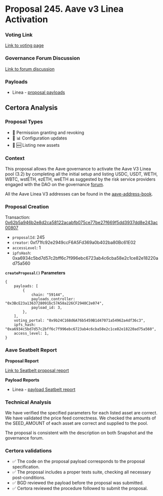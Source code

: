 # Proposal 245. Aave v3 Linea Activation

### Voting Link
[Link to voting page](https://vote.onaave.com/proposal/?proposalId=245)

### Governance Forum Discussion
[Link to forum discussion](https://governance.aave.com/t/arfc-deployment-of-aave-on-linea/19852/6)

### Payloads

* Linea - [proposal payloads](https://lineascan.build//0xC89595903010eef079CAE8050ad0166B1DB5B144)


## Certora Analysis

### Proposal Types
* :handshake: Permission granting and revoking
* :wrench: :bar_chart: Configuration updates
* :gem: :new: Listing new assets

### Context
This proposal allows the Aave governance to activate the Aave V3 Linea pool (3.2) by completing all the initial setup and listing USDC, USDT, WETH, WBTC, wstETH, ezETH, weETH as suggested by the risk service providers engaged with the DAO on the governance [forum](https://governance.aave.com/t/arfc-deployment-of-aave-on-linea/19852/6#p-50536-specification-10).

All the Aave Linea V3 addresses can be found in the [aave-address-book](https://github.com/bgd-labs/aave-address-book/blob/837214a8bfff3c937a6d8fd803d0c88eeaa948a0/src/AaveV3Linea.sol).

### Proposal Creation
Transaction: [0x62b5a946b2e8d2ca58122acabfb075ce77be27f669f5dd3937dd8e243ac00807](https://etherscan.io/tx/0x62b5a946b2e8d2ca58122acabfb075ce77be27f669f5dd3937dd8e243ac00807)
- `proposalId`: 245
- `creator`: 0xf71fc92e2949ccF6A5Fd369a0b402ba80Bc61E02
- `accessLevel`: 1
- `ipfsHash`: 0xa6934c5bd7d57c2bff6c7f996ebc6723ab4c6cba58e2c1ce82e18220ad75a560

**`createProposal()` Parameters**
```
{
    payloads: [
        {
            chain: "59144",
            payloads_controller: "0x3BcE23a1363728091bc57A58a226CF2940C2e074",
            payload_id: 3,
        },
    ],
    voting_portal: "0x9b24C168d6A76b5459B1d47071a54962a4df36c3",
    ipfs_hash: "0xa6934c5bd7d57c2bff6c7f996ebc6723ab4c6cba58e2c1ce82e18220ad75a560",
    access_level: 1,
}
```

### Aave Seatbelt Report
**Proposal Report**

[Link to Seatbelt proposal report](https://github.com/bgd-labs/seatbelt-gov-v3/blob/main/reports/proposals/245.md)

**Payload Reports**

* Linea - [payload Seatbelt report](https://github.com/bgd-labs/seatbelt-gov-v3/blob/main/reports/payloads/59144/0x3BcE23a1363728091bc57A58a226CF2940C2e074/3.md)


### Technical Analysis
We have verified the specified parameters for each listed asset are correct. We have validated the price feed correctness. We checked the amounts of the SEED_AMOUNT of each asset are correct and supplied to the pool.

The proposal is consistent with the description on both Snapshot and the governance forum.

### Certora validations
* :white_check_mark: The code on the proposal payload corresponds to the proposal specification.
* :white_check_mark: The proposal includes a proper tests suite, checking all necessary post-conditions.
* :white_check_mark: BGD reviewed the payload before the proposal was submitted.
* :white_check_mark: Certora reviewed the procedure followed to submit the proposal.